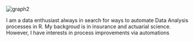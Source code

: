 <!---
Hybern8/Hybern8 is a ✨ special ✨ repository because its `README.md` (this file) appears on your GitHub profile.
You can click the Preview link to take a look at your changes.
--->

![graph2](https://github.com/Hybern8/Hybern8/assets/104842446/344529f8-a253-4cff-8805-193a3994cf6f)

I am a data enthusiast always in search for ways to automate Data Analysis processes in R.
My backgroud is in insurance and actuarial science. However, I have interests in process improvements via automations
